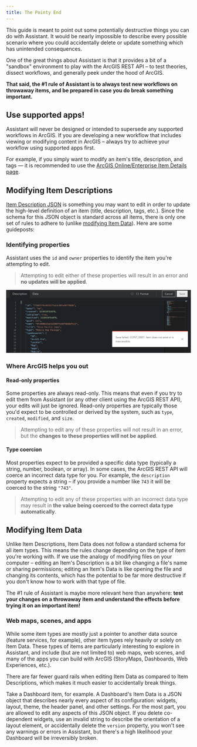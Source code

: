 ```yaml
---
title: The Pointy End
---
```


<!-- :::warning Needs media!
This page is ready for screenshots and/or gifs.
::: -->

<!-- :::note Intent of this page

**👉 This is a reference topic.** It's likely that this topic will come up on other pages, we should point them to this page to provide more details.

This page should catalog the known "sharp edges" of using Assistant. While the REST API will protect users from doing things like changing an item's ID property – it won't stop them accidentally deleting all the sections of a Hub Page or widgets of a Dashboard.

::: -->

This guide is meant to point out some potentially destructive things you can do with Assistant. It would be nearly impossible to describe every possible scenario where you could accidentally delete or update something which has unintended consequences.

One of the great things about Assistant is that it provides a bit of a "sandbox" environment to play with the ArcGIS REST API – to test theories, dissect workflows, and generally peek under the hood of ArcGIS.

**That said, the #1 rule of Assistant is to always test new workflows on throwaway items, and be prepared in case you do break something important.**

## Use supported apps!

Assistant will never be designed or intended to supersede any supported workflows in ArcGIS. If you are developing a new workflow that includes viewing or modifying content in ArcGIS – always try to achieve your workflow using supported apps first.

For example, if you simply want to modify an item's title, description, and tags — it is recommended to use the [ArcGIS Online/Enterprise Item Details page](https://doc.arcgis.com/en/arcgis-online/manage-data/item-details.htm#ESRI_SECTION1_D770A2AE32F647DCA47F48622D460B6D).

## Modifying Item Descriptions

[Item Description JSON](working-with-items#item-description) is something you may want to edit in order to update the high-level definition of an item (title, description, tags, etc.). Since the schema for this JSON object is standard across all items, there is only one set of rules to adhere to (unlike [modifying Item Data](#modifying-item-data)). Here are some guideposts:

### Identifying properties

Assistant uses the `id` and `owner` properties to identify the item you're attempting to edit.

> Attempting to edit either of these properties will result in an error and **no updates will be applied**.

![Error when editing owner property](./assets/description-error.png)

### Where ArcGIS helps you out

#### Read-only properties

Some properties are always read-only. This means that even if you try to edit them from Assistant (or any other client using the ArcGIS REST API), your edits will just be ignored. Read-only properties are typically those you'd expect to be controlled or derived by the system, such as `type`, `created`, `modified`, and `size`.

> Attempting to edit any of these properties will not result in an error, but the **changes to these properties will not be applied**.

#### Type coercion

Most properties expect to be provided a specific data type (typically a string, number, boolean, or array). In some cases, the ArcGIS REST API will coerce an incorrect data type for you. For example, the `description` property expects a string – if you provide a number like `743` it will be coerced to the string `"743"`.

> Attempting to edit any of these properties with an incorrect data type may result in **the value being coerced to the correct data type automatically**.

## Modifying Item Data

Unlike Item Descriptions, Item Data does not follow a standard schema for all item types. This means the rules change depending on the type of item you're working with. If we use the analogy of modifying files on your computer – editing an Item's Description is a bit like changing a file's name or sharing permissions; editing an Item's Data is like opening the file and changing its contents, which has the potential to be far more destructive if you don't know how to work with that type of file.

The #1 rule of Assistant is maybe more relevant here than anywhere: **test your changes on a throwaway item and understand the effects before trying it on an important item!**

### Web maps, scenes, and apps

While some item types are mostly just a pointer to another data source (feature services, for example), other item types rely heavily or solely on Item Data. These types of items are particularly interesting to explore in Assistant, and include (but are not limited to) web maps, web scenes, and many of the apps you can build with ArcGIS (StoryMaps, Dashboards, Web Experiences, etc.).

There are far fewer guard rails when editing Item Data as compared to Item Descriptions, which makes it much easier to accidentally break things.

Take a Dashboard item, for example. A Dashboard's Item Data is a JSON object that describes nearly every aspect of its configuration: widgets, layout, theme, the header panel, and other settings. For the most part, you are allowed to edit any aspects of this JSON object. If you delete co-dependent widgets, use an invalid string to describe the orientation of a layout element, or accidentally delete the `version` property, you won't see any warnings or errors in Assistant, but there's a high likelihood your Dashboard will be irreversibly broken.

<!--

<img src="../../static/img/red-pointy.svg"/>

-->
